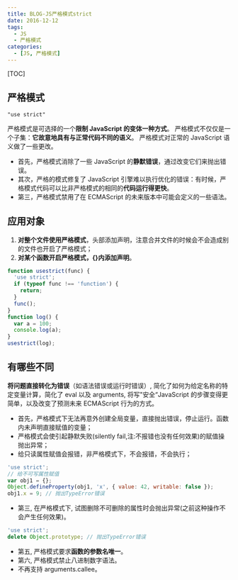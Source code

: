 ```yaml
---
title: BLOG-JS严格模式strict
date: 2016-12-12
tags:
  - JS
  - 严格模式
categories:
  - [JS, 严格模式]
---
```


[TOC]

## 严格模式

`"use strict"`

严格模式是可选择的一个**限制 JavaScript 的变体一种方式**。
严格模式不仅仅是一个子集：**它故意地具有与正常代码不同的语义**。
严格模式对正常的 JavaScript 语义做了一些更改。

- 首先，严格模式消除了一些 JavaScript 的**静默错误**，通过改变它们来抛出错误。
- 其次，严格的模式修复了 JavaScript 引擎难以执行优化的错误：有时候，严格模式代码可以比非严格模式的相同的**代码运行得更快**。
- 第三，严格模式禁用了在 ECMAScript 的未来版本中可能会定义的一些语法。

## 应用对象

1. **对整个文件使用严格模式**，头部添加声明，注意合并文件的时候会不会造成别的文件也开启了严格模式；
2. **对某个函数开启严格模式，{}内添加声明**。

```js
function usestrict(func) {
  'use strict';
  if (typeof func !== 'function') {
    return;
  }
  func();
}
function log() {
  var a = 100;
  console.log(a);
}
usestrict(log);
```

## 有哪些不同

**将问题直接转化为错误**（如语法错误或运行时错误）, 简化了如何为给定名称的特定变量计算，简化了 eval 以及 arguments,
将写"安全“JavaScript 的步骤变得更简单，以及改变了预测未来 ECMAScript 行为的方式。

- 首先，严格模式下无法再意外创建全局变量，直接抛出错误，停止运行。函数内未声明直接赋值的变量；
- 严格模式会使引起静默失败(silently fail,注:不报错也没有任何效果)的赋值操抛出异常；
- 给只读属性赋值会报错，非严格模式下，不会报错，不会执行；

```js
'use strict';
// 给不可写属性赋值
var obj1 = {};
Object.defineProperty(obj1, 'x', { value: 42, writable: false });
obj1.x = 9; // 抛出TypeError错误
```

- 第三, 在严格模式下, 试图删除不可删除的属性时会抛出异常(之前这种操作不会产生任何效果)。

```js
'use strict';
delete Object.prototype; // 抛出TypeError错误
```

- 第五, 严格模式要求**函数的参数名唯一**。
- 第六, 严格模式禁止八进制数字语法。
- 不再支持 arguments.callee。
